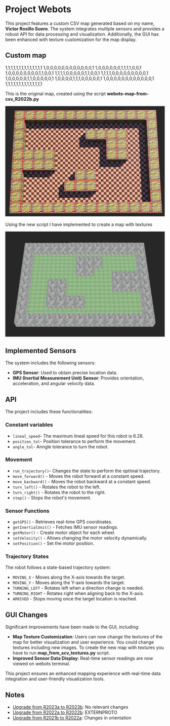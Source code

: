 # Project Webots

This project features a custom CSV map generated based on my name, **Victor Rosillo Suero**. The system integrates multiple sensors and provides a robust API for data processing and visualization. Additionally, the GUI has been enhanced with texture customization for the map display.

## Custom map

1,1,1,1,1,1,1,1,1,1,1,1,1,1
1,0,0,0,0,0,0,0,0,0,0,0,0,1
1,0,0,0,0,0,0,1,1,1,1,0,0,1
1,0,0,0,0,0,0,0,0,1,1,0,0,1
1,1,1,1,0,0,0,0,0,1,1,0,0,1
1,1,1,1,0,0,0,0,0,0,0,0,0,1
1,0,0,0,0,0,1,1,0,0,0,0,0,1
1,0,0,0,0,1,1,1,0,0,0,0,0,1
1,0,0,0,0,0,0,0,0,0,0,0,0,1
1,1,1,1,1,1,1,1,1,1,1,1,1,1

This is the original map, created using the script **webots-map-from-csv_R2022b.py**

![Original map](images/map_orig.png)

Using the new script I have implemented to create a map with textures

![Textures map](images/map_with_textures.png)




## Implemented Sensors

The system includes the following sensors:

- **GPS Sensor**: Used to obtain precise location data.
- **IMU (Inertial Measurement Unit) Sensor**: Provides orientation, acceleration, and angular velocity data.

## API

The project includes these functionalities:

### Constant variables
- `lineal_speed`- The maximum lineal speed for this robot is 6.28.
- `position_tol`- Position tolerance to perform the movement.
- `angle_tol`- Anngle tolerance to turn the robot.




### Movement
- `run_trajectory()`- Changes the state to perform the optimal trajectory.
- `move_forward()` - Moves the robot forward at a constant speed.
- `move_backward()` - Moves the robot backward at a constant speed.
- `turn_left()` - Rotates the robot to the left.
- `turn_right()` - Rotates the robot to the right.
- `stop()` - Stops the robot's movement.

### Sensor Functions
- `getGPS()` - Retrieves real-time GPS coordinates.
- `getInertialUnit()` - Fetches IMU sensor readings.
- `getMotor()` - Create motor object for each wheel.
- `setVelocity()` - Allows changing the motor velocity dynamically.
- `setPosition()` - Set the motor position.

### Trajectory States
The robot follows a state-based trajectory system:

- `MOVING_X` - Moves along the X-axis towards the target.
- `MOVING_Y` - Moves along the Y-axis towards the target.
- `TURNING_LEFT` - Rotates left when a direction change is needed.
- `TURNING_RIGHT` - Rotates right when aligning back to the X-axis.
- `ARRIVED` - Stops moving once the target location is reached.

## GUI Changes

Significant improvements have been made to the GUI, including:

- **Map Texture Customization**: Users can now change the textures of the map for better visualization and user experience. You could change textures including new images. To create the new map with textures you have to run **map_from_scv_textures.py** script.
- **Improved Sensor Data Display**: Real-time sensor readings are now viewed on webots terminal.

This project ensures an enhanced mapping experience with real-time data integration and user-friendly visualization tools.

## Notes

- [Upgrade from R2023a to R2023b](https://cyberbotics.com/doc/guide/from-2023a-to-2023b): No relevant changes
- [Upgrade from R2022a to R2022b](https://cyberbotics.com/doc/guide/from-2022a-to-2022b): EXTERNPROTO
- [Upgrade from R2021b to R2022a](https://cyberbotics.com/doc/guide/from-2021b-to-2022a): Changes in orientation


